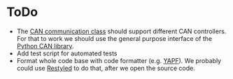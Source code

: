 # ToDo

- The [CAN communication class](../CanFd.py) should support different CAN controllers. For that to work we should use the general purpose interface of the [Python CAN library](https://python-can.readthedocs.io/).
- Add test script for automated tests
- Format whole code base with code formatter (e.g. [YAPF](https://github.com/google/yapf)). We probably could use [Restyled](https://restyled.io) to do that, after we open the source code.
